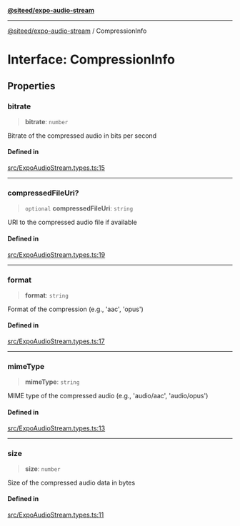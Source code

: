 [**@siteed/expo-audio-stream**](../README.md)

***

[@siteed/expo-audio-stream](../README.md) / CompressionInfo

# Interface: CompressionInfo

## Properties

### bitrate

> **bitrate**: `number`

Bitrate of the compressed audio in bits per second

#### Defined in

[src/ExpoAudioStream.types.ts:15](https://github.com/deeeed/expo-audio-stream/blob/01587473d138d2044082592da4994edb9b0d9107/packages/expo-audio-stream/src/ExpoAudioStream.types.ts#L15)

***

### compressedFileUri?

> `optional` **compressedFileUri**: `string`

URI to the compressed audio file if available

#### Defined in

[src/ExpoAudioStream.types.ts:19](https://github.com/deeeed/expo-audio-stream/blob/01587473d138d2044082592da4994edb9b0d9107/packages/expo-audio-stream/src/ExpoAudioStream.types.ts#L19)

***

### format

> **format**: `string`

Format of the compression (e.g., 'aac', 'opus')

#### Defined in

[src/ExpoAudioStream.types.ts:17](https://github.com/deeeed/expo-audio-stream/blob/01587473d138d2044082592da4994edb9b0d9107/packages/expo-audio-stream/src/ExpoAudioStream.types.ts#L17)

***

### mimeType

> **mimeType**: `string`

MIME type of the compressed audio (e.g., 'audio/aac', 'audio/opus')

#### Defined in

[src/ExpoAudioStream.types.ts:13](https://github.com/deeeed/expo-audio-stream/blob/01587473d138d2044082592da4994edb9b0d9107/packages/expo-audio-stream/src/ExpoAudioStream.types.ts#L13)

***

### size

> **size**: `number`

Size of the compressed audio data in bytes

#### Defined in

[src/ExpoAudioStream.types.ts:11](https://github.com/deeeed/expo-audio-stream/blob/01587473d138d2044082592da4994edb9b0d9107/packages/expo-audio-stream/src/ExpoAudioStream.types.ts#L11)
